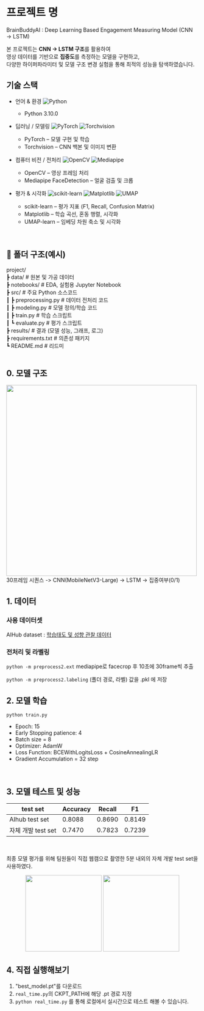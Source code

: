# 프로젝트 명
BrainBuddyAI : Deep Learning Based Engagement Measuring Model (CNN → LSTM)

본 프로젝트는 **CNN → LSTM 구조**를 활용하여  
영상 데이터를 기반으로 **집중도**를 측정하는 모델을 구현하고,  
다양한 하이퍼파라미터 및 모델 구조 변경 실험을 통해 최적의 성능을 탐색하였습니다.
<br>

## 기술 스택
- 언어 & 환경
![Python](https://img.shields.io/badge/Python-3.10+-blue?logo=python&logoColor=white)
	- Python 3.10.0

- 딥러닝 / 모델링
![PyTorch](https://img.shields.io/badge/PyTorch-%23EE4C2C.svg?logo=pytorch&logoColor=white)
![Torchvision](https://img.shields.io/badge/Torchvision-%23EE4C2C.svg?logo=pytorch&logoColor=white)
	- PyTorch – 모델 구현 및 학습
	- Torchvision – CNN 백본 및 이미지 변환

- 컴퓨터 비전 / 전처리
![OpenCV](https://img.shields.io/badge/OpenCV-%23white.svg?logo=opencv&logoColor=black)
![Mediapipe](https://img.shields.io/badge/Mediapipe-4285F4?logo=google&logoColor=white)
	- OpenCV – 영상 프레임 처리
	- Mediapipe FaceDetection – 얼굴 검출 및 크롭

- 평가 & 시각화
![scikit-learn](https://img.shields.io/badge/scikit--learn-F7931E.svg?logo=scikit-learn&logoColor=white)
![Matplotlib](https://img.shields.io/badge/Matplotlib-013243.svg?logo=plotly&logoColor=white)
![UMAP](https://img.shields.io/badge/UMAP--learn-5D3FD3.svg?logo=python&logoColor=white)
	- scikit-learn – 평가 지표 (F1, Recall, Confusion Matrix)
	- Matplotlib – 학습 곡선, 혼동 행렬, 시각화
	- UMAP-learn – 임베딩 차원 축소 및 시각화
<br>

## 📂 폴더 구조(예시)
project/ <br>
┣ data/ # 원본 및 가공 데이터 <br>
┣ notebooks/ # EDA, 실험용 Jupyter Notebook <br>
┣ src/ # 주요 Python 소스코드 <br>
┃ ┣ preprocessing.py # 데이터 전처리 코드 <br>
┃ ┣ modeling.py # 모델 정의/학습 코드 <br>
┃ ┣ train.py # 학습 스크립트 <br>
┃ ┗ evaluate.py # 평가 스크립트 <br>
┣ results/ # 결과 (모델 성능, 그래프, 로그)  <br>
┣ requirements.txt # 의존성 패키지  <br>
┗ README.md # 리드미 <br>
<br>

## 0. 모델 구조
<img src="https://github.com/user-attachments/assets/4aace760-7b52-4cb1-bda2-6202143f7e62" width="500" ><br>
30프레임 시퀀스 -> CNN(MobileNetV3-Large) -> LSTM -> 집중여부(0/1)
<br>

## 1. 데이터 
### 사용 데이터셋
AIHub dataset : [학습태도 및 성향 관찰 데이터](https://www.aihub.or.kr/aihubdata/data/view.do?currMenu=115&topMenu=100&aihubDataSe=realm&dataSetSn=71715)
 <br>
### 전처리 및 라벨링
`python -m preprocess2.ext` mediapipe로 facecrop 후 10초에 30frame씩 추출

`python -m preprocess2.labeling` (폴더 경로, 라벨) 값을 .pkl 에 저장
<br>

## 2. 모델 학습
`python train.py`
- Epoch: 15
- Early Stopping patience: 4
- Batch size = 8
- Optimizer: AdamW
- Loss Function: BCEWithLogitsLoss + CosineAnnealingLR
- Gradient Accumulation = 32 step
<br>
 
## 3. 모델 테스트 및 성능
 
| test set |  Accuracy | Recall | F1 |
| --- |--- | --- | --- |
| AIhub test set | 0.8088 | 0.8690 | 0.8149 |
| 자체 개발 test set | 0.7470 | 0.7823 | 0.7239 |
<br>

최종 모델 평가를 위해 팀원들이 직접 웹캠으로 촬영한 5분 내외의 자체 개발 test set을 사용하였다.
<p align="center">
  <img src="https://github.com/user-attachments/assets/021b345a-bb77-4302-904c-6ad640dd0620" width="200">
  <img src="https://github.com/user-attachments/assets/e9d85ebd-b055-4dc7-96e5-2831d49a85b2" width="200">
</p>



## 4. 직접 실행해보기
1. "best_model.pt"를 다운로드
2. `real_time.py`의 CKPT_PATH에 해당 .pt 경로 지정
3. `python real_time.py` 
를 통해 로컬에서 실시간으로 테스트 해볼 수 있습니다.
 <br>


